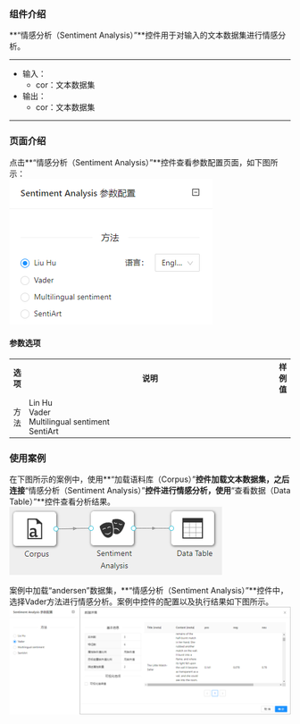 ### 组件介绍
**“情感分析（Sentiment Analysis）”**控件用于对输入的文本数据集进行情感分析。
<hr/>

- 输入：
  - cor：文本数据集
- 输出：
  - cor：文本数据集
<hr/>

### 页面介绍
点击**“情感分析（Sentiment Analysis）”**控件查看参数配置页面，如下图所示：  
![param](/img/aistudio/text-mining/sentiment-analysis/param.png)

#### 参数选项
<table>
  <tr>
    <th>选项</th>
    <th width="650">说明</th>
    <th>样例值</th>
  </tr>
  <tr>
      <td>方法</td> 
      <td>
      Lin Hu <br/>
      Vader <br/>
      Multilingual sentiment <br/>
      SentiArt
      </td> 
      <td></td>
  </tr>
</table>

### 使用案例
在下图所示的案例中，使用**“加载语料库（Corpus）”**控件加载文本数据集，之后连接**“情感分析（Sentiment Analysis）”**控件进行情感分析，使用**“查看数据（Data Table）”**控件查看分析结果。  
![workflow](/img/aistudio/text-mining/sentiment-analysis/workflow.png)

案例中加载“andersen”数据集，**“情感分析（Sentiment Analysis）”**控件中，选择Vader方法进行情感分析。案例中控件的配置以及执行结果如下图所示。
![workflow-result](/img/aistudio/text-mining/sentiment-analysis/workflow-result.png)